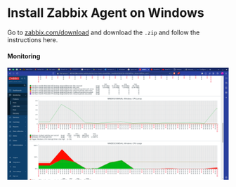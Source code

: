 # Install Zabbix Agent on Windows

Go to [zabbix.com/download](https://www.zabbix.com/download_agents?version=6.4&release=6.4.5&os=Windows&os_version=Any&hardware=amd64&encryption=OpenSSL&packaging=Archive&show_legacy=0) and download the `.zip` and follow the instructions here.

#### Monitoring

![Zabbix Agent Monitoring](../../assets/zabbix-agent-monitoring.png)
